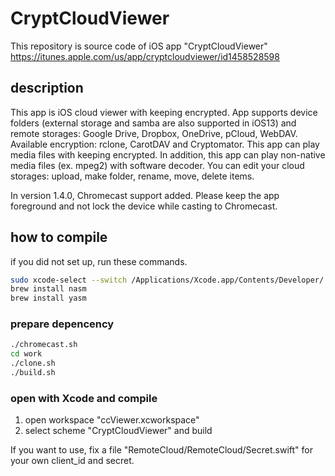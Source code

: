 # CryptCloudViewer
This repository is source code of iOS app "CryptCloudViewer"
https://itunes.apple.com/us/app/cryptcloudviewer/id1458528598

## description
This app is iOS cloud viewer with keeping encrypted. App supports device folders (external storage and samba are also supported in iOS13) and remote storages: Google Drive, Dropbox, OneDrive, pCloud, WebDAV. Available encryption: rclone, CarotDAV and Cryptomator. This app can play media files with keeping encrypted. In addition, this app can play non-native media files (ex. mpeg2) with software decoder. You can edit your cloud storages: upload, make folder, rename, move, delete items.

In version 1.4.0, Chromecast support added. Please keep the app foreground and not lock the device while casting to Chromecast.

## how to compile
if you did not set up, run these commands.

```bash
sudo xcode-select --switch /Applications/Xcode.app/Contents/Developer/
brew install nasm
brew install yasm
```

### prepare depencency

```bash
./chromecast.sh
cd work
./clone.sh
./build.sh
```

### open with Xcode and compile
1. open workspace "ccViewer.xcworkspace"
2. select scheme "CryptCloudViewer" and build

If you want to use, fix a file "RemoteCloud/RemoteCloud/Secret.swift" for your own client_id and secret.

